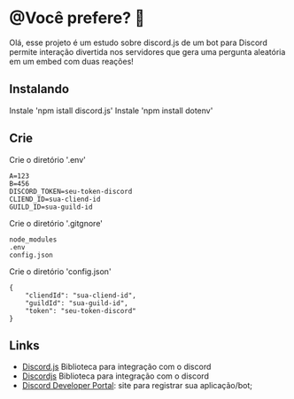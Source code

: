 # @Você prefere? 🤔

Olá, esse projeto é um estudo sobre discord.js de um bot para Discord permite interação divertida nos servidores que gera uma pergunta aleatória em um embed com duas reações!

## Instalando

Instale 'npm istall discord.js'
Instale 'npm install dotenv'

## Crie
Crie o diretório '.env'
```
A=123
B=456
DISCORD_TOKEN=seu-token-discord
CLIEND_ID=sua-cliend-id
GUILD_ID=sua-guild-id
```

Crie o diretório '.gitgnore'
```
node_modules
.env
config.json
```

Crie o diretório 'config.json'
```
{
	"cliendId": "sua-cliend-id",
	"guildId": "sua-guild-id",
	"token": "seu-token-discord"
}
```

## Links
* [Discord.js](https://discord.js.org/) Biblioteca para integração com o discord
* [Discordjs](https://discordjs.guide/#before-you-begin) Biblioteca para integração com o discord
* [Discord Developer Portal](https://discord.com/developers/applications): site para registrar sua aplicação/bot;
